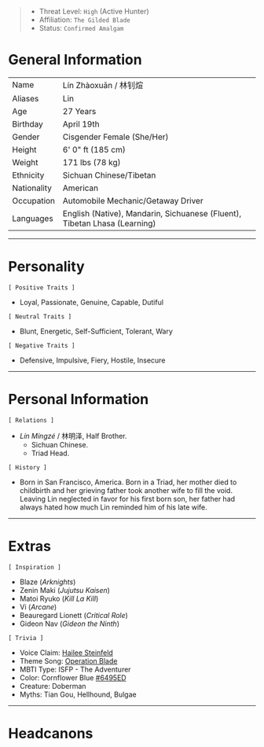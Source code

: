 
>- Threat Level: `High` (Active Hunter)
>- Affiliation: `The Gilded Blade`
>- Status: `Confirmed Amalgam`

# General Information

|             |                                                                           |
| ----------- | ------------------------------------------------------------------------- |
| Name        | Lín Zhàoxuān / 林钊煊                                                        |
| Aliases     | Lin                                                                       |
| Age         | 27 Years                                                                  |
| Birthday    | April 19th                                                                |
| Gender      | Cisgender Female (She/Her)                                                |
| Height      | 6' 0" ft (185 cm)                                                         |
| Weight      | 171 lbs (78 kg)                                                           |
| Ethnicity   | Sichuan Chinese/Tibetan                                                   |
| Nationality | American                                                                  |
| Occupation  | Automobile Mechanic/Getaway Driver                                        |
| Languages   | English (Native), Mandarin, Sichuanese (Fluent), Tibetan Lhasa (Learning) |

---
# Personality

`[ Positive Traits ]` 
- Loyal, Passionate, Genuine, Capable, Dutiful

`[ Neutral Traits ]`
- Blunt, Energetic, Self-Sufficient, Tolerant, Wary 

`[ Negative Traits ]`
- Defensive, Impulsive, Fiery, Hostile, Insecure

---
# Personal Information

`[ Relations ]`
- *Lín Míngzé* / 林明泽, Half Brother. 
	- Sichuan Chinese. 
	- Triad Head.

`[ History ]`
- Born in San Francisco, America. Born in a Triad, her mother died to childbirth and her grieving father took another wife to fill the void. Leaving Lin neglected in favor for his first born son, her father had always hated how much Lin reminded him of his late wife. 

---
# Extras

`[ Inspiration ]`
- Blaze (*Arknights*)
- Zenin Maki (*Jujutsu Kaisen*)
- Matoi Ryuko (*Kill La Kill*)
- Vi (*Arcane*)
- Beauregard Lionett (*Critical Role*)
- Gideon Nav (*Gideon the Ninth*)

`[ Trivia ]`
- Voice Claim: [Hailee Steinfeld](https://www.youtube.com/watch?v=JqOAQNNu0GM)
- Theme Song: [Operation Blade](https://www.youtube.com/watch?v=hpI5vMxYJ_k)
- MBTI Type: ISFP - The Adventurer 
- Color: Cornflower Blue [#6495ED](https://en.m.wikipedia.org/wiki/Cornflower_blue)
- Creature: Doberman
- Myths: Tian Gou, Hellhound, Bulgae

---
# Headcanons
